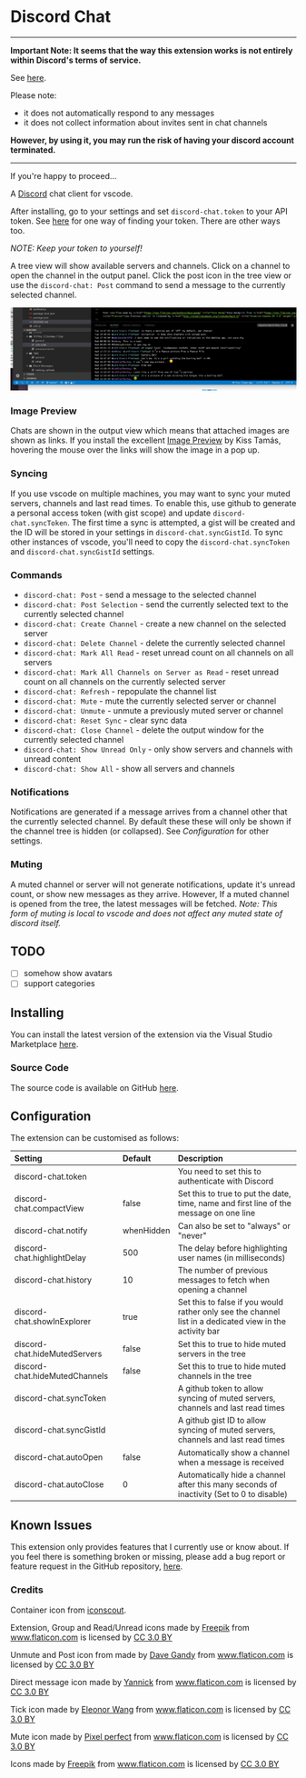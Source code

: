 # Discord Chat

---

**Important Note: It seems that the way this extension works is not entirely within Discord's terms of service.**

 See [here](https://support.discordapp.com/hc/en-us/articles/115002192352-Automated-user-accounts-self-bots-).

Please note:

- it does not automatically respond to any messages
- it does not collect information about invites sent in chat channels

**However, by using it, you may run the risk of having your discord account terminated.**

---

If you're happy to proceed...

A [Discord](https://discordapp.com/) chat client for vscode.

After installing, go to your settings and set `discord-chat.token` to your API token. See [here](https://discordhelp.net/discord-token) for one way of finding your token. There are other ways too.

*NOTE: Keep your token to yourself!*

A tree view will show available servers and channels. Click on a channel to open the channel in the output panel. Click the post icon in the tree view or use the `discord-chat: Post` command to send a message to the currently selected channel.

<img src="https://raw.githubusercontent.com/Gruntfuggly/discord-chat/master/resources/screenshot.png">

### Image Preview

Chats are shown in the output view which means that attached images are shown as links. If you install the excellent [Image Preview](https://marketplace.visualstudio.com/items?itemName=kisstkondoros.vscode-gutter-preview) by Kiss Tamás, hovering the mouse over the links will show the image in a pop up.

### Syncing

If you use vscode on multiple machines, you may want to sync your muted servers, channels and last read times. To enable this, use github to generate a personal access token (with gist scope) and update `discord-chat.syncToken`. The first time a sync is attempted, a gist will be created and the ID will be stored in your settings in `discord-chat.syncGistId`. To sync other instances of vscode, you'll need to copy the `discord-chat.syncToken` and `discord-chat.syncGistId` settings.

### Commands

- `discord-chat: Post` - send a message to the selected channel
- `discord-chat: Post Selection` - send the currently selected text to the currently selected channel
- `discord-chat: Create Channel` - create a new channel on the selected server
- `discord-chat: Delete Channel` - delete the currently selected channel
- `discord-chat: Mark All Read` - reset unread count on all channels on all servers
- `discord-chat: Mark All Channels on Server as Read` - reset unread count on all channels on the currently selected server
- `discord-chat: Refresh` - repopulate the channel list
- `discord-chat: Mute` - mute the currently selected server or channel
- `discord-chat: Unmute` - unmute a previously muted server or channel
- `discord-chat: Reset Sync` - clear sync data
- `discord-chat: Close Channel` - delete the output window for the currently selected channel
- `discord-chat: Show Unread Only` - only show servers and channels with unread content
- `discord-chat: Show All` - show all servers and channels

### Notifications

Notifications are generated if a message arrives from a channel other that the currently selected channel. By default these these will only be shown if the channel tree is hidden (or collapsed). See *Configuration* for other settings.

### Muting

A muted channel or server will not generate notifications, update it's unread count, or show new messages as they arrive. However, If a muted channel is opened from the tree, the latest messages will be fetched. *Note: This form of muting is local to vscode and does not affect any muted state of discord itself.*

## TODO

- [ ] somehow show avatars
- [ ] support categories

## Installing

You can install the latest version of the extension via the Visual Studio Marketplace [here](https://marketplace.visualstudio.com/items?itemName=Gruntfuggly.discord-chat).

### Source Code

The source code is available on GitHub [here](https://github.com/Gruntfuggly/discord-chat).

## Configuration

The extension can be customised as follows:

| Setting | Default | Description |
|:-------------------------------|:-----------|:--------------------------------------------------------------------------------------------------------|
| discord-chat.token | | You need to set this to authenticate with Discord |
| discord-chat.compactView | false | Set this to true to put the date, time, name and first line of the message on one line |
| discord-chat.notify | whenHidden | Can also be set to "always" or "never" |
| discord-chat.highlightDelay | 500 | The delay before highlighting user names (in milliseconds) |
| discord-chat.history | 10 | The number of previous messages to fetch when opening a channel |
| discord-chat.showInExplorer | true | Set this to false if you would rather only see the channel list in a dedicated view in the activity bar |
| discord-chat.hideMutedServers | false | Set this to true to hide muted servers in the tree |
| discord-chat.hideMutedChannels | false | Set this to true to hide muted channels in the tree |
| discord-chat.syncToken || A github token to allow syncing of muted servers, channels and last read times |
| discord-chat.syncGistId || A github gist ID to allow syncing of muted servers, channels and last read times |
| discord-chat.autoOpen | false | Automatically show a channel when a message is received                                                 |
| discord-chat.autoClose | 0 | Automatically hide a channel after this many seconds of inactivity (Set to 0 to disable)                |

## Known Issues

This extension only provides features that I currently use or know about. If you feel there is something broken or missing, please add a bug report or feature request in the GitHub repository, [here](https://github.com/Gruntfuggly/discord-chat).

### Credits

Container icon from [iconscout](https://iconscout.com/icon/discord-3).

Extension, Group and Read/Unread icons made by <a href="http://www.freepik.com" title="Freepik">Freepik</a> from <a href="https://www.flaticon.com/" title="Flaticon">www.flaticon.com</a> is licensed by <a href="http://creativecommons.org/licenses/by/3.0/" title="Creative Commons BY 3.0" target="_blank">CC 3.0 BY</a>

Unmute and Post icon from made by <a href="https://www.flaticon.com/authors/dave-gandy" title="Dave Gandy">Dave Gandy</a> from <a href="https://www.flaticon.com/" title="Flaticon">www.flaticon.com</a> is licensed by <a href="http://creativecommons.org/licenses/by/3.0/" title="Creative Commons BY 3.0" target="_blank">CC 3.0 BY</a>

Direct message icon made by <a href="https://www.flaticon.com/authors/yannick" title="Yannick">Yannick</a> from <a href="https://www.flaticon.com/" title="Flaticon">www.flaticon.com</a> is licensed by <a href="http://creativecommons.org/licenses/by/3.0/" title="Creative Commons BY 3.0" target="_blank">CC 3.0 BY</a>

Tick icon made by <a href="https://www.flaticon.com/authors/eleonor-wang" title="Eleonor Wang">Eleonor Wang</a> from <a href="https://www.flaticon.com/" title="Flaticon">www.flaticon.com</a> is licensed by <a href="http://creativecommons.org/licenses/by/3.0/" title="Creative Commons BY 3.0" target="_blank">CC 3.0 BY</a>

Mute icon made by <a href="https://www.flaticon.com/authors/pixel-perfect" title="Pixel perfect">Pixel perfect</a> from <a href="https://www.flaticon.com/" title="Flaticon">www.flaticon.com</a> is licensed by <a href="http://creativecommons.org/licenses/by/3.0/" title="Creative Commons BY 3.0" target="_blank">CC 3.0 BY</a>

<div>Icons made by <a href="http://www.freepik.com" title="Freepik">Freepik</a> from <a href="https://www.flaticon.com/" title="Flaticon">www.flaticon.com</a> is licensed by <a href="http://creativecommons.org/licenses/by/3.0/" title="Creative Commons BY 3.0" target="_blank">CC 3.0 BY</a></div>
